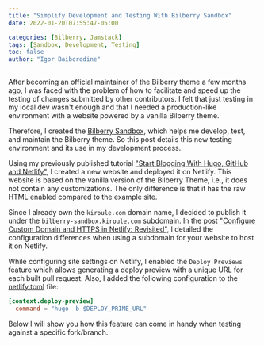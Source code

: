 ```yaml
---
title: "Simplify Development and Testing With Bilberry Sandbox"
date: 2022-01-20T07:55:47-05:00

categories: [Bilberry, Jamstack]
tags: [Sandbox, Development, Testing]
toc: false
author: "Igor Baiborodine"
---
```


After becoming an official maintainer of the Bilberry theme a few months ago, I was faced with the problem of how to facilitate and speed up the testing of changes submitted by other contributors. 
I felt that just testing in my local dev wasn't enough and that I needed a production-like environment with a website powered by a vanilla Bilberry theme.

Therefore, I created the [Bilberry Sandbox](https://www.bilberry-sandbox.kiroule.com/), which helps me develop, test, and maintain the Bilberry theme. 
So this post details this new testing environment and its use in my development process.

<!--more-->

Using my previously published tutorial ["Start Blogging With Hugo, GitHub and Netlify"](/article/start-blogging-with-github-hugo-and-netlify/), I created a new website and deployed it on Netlify. 
This website is based on the vanilla version of the Bilberry Theme, i.e., it does not contain any customizations. 
The only difference is that it has the raw HTML enabled compared to the example site.

Since I already own the `kiroule.com` domain name, I decided to publish it under the `bilberry-sandbox.kiroule.com` subdomain. 
In the post ["Configure Custom Domain and HTTPS in Netlify: Revisited"](/article/configure-custom-domain-and-https-in-netlify-revisited/), I detailed the configuration differences when using a subdomain for your website to host it on Netlify. 

While configuring site settings on Netlify, I enabled the `Deploy Previews` feature which allows generating a deploy preview with a unique URL for each built pull request. 
Also, I added the following configuration to the [netlify.toml](https://github.com/igor-baiborodine/bilberry-hugo-theme-sandbox/blob/master/netlify.toml) file:
```toml
[context.deploy-preview]
  command = "hugo -b $DEPLOY_PRIME_URL"
```
Below I will show you how this feature can come in handy when testing against a specific fork/branch.
